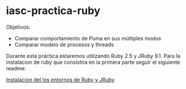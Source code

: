 # iasc-practica-ruby

Objetivos: 

* Comparar comportamiento de Puma en sus múltiples modos
* Comparar modelo de procesos y threads


Durante esta práctica estaremos utilizando Ruby 2.5 y JRuby 9.1. 
Para la instalacion de ruby que consistira en la primera parte seguir el siguiente readme:

[Instalacion del los entornos de Ruby y JRuby](instalacionEntorno.md)

